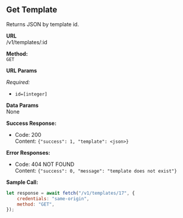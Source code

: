 ## **Get Template**

Returns JSON by template id.

**URL**  
/v1/templates/:id

**Method:**  
`GET`

**URL Params**

_Required:_

-   `id=[integer]`

**Data Params**  
None

**Success Response:**

-   Code: 200  
    Content: `{"success": 1, "template": <json>}`

**Error Responses:**

-   Code: 404 NOT FOUND  
    Content: `{"success": 0, "message": "template does not exist"}`

**Sample Call:**

```javascript
let response = await fetch("/v1/templates/17", {
    credentials: "same-origin",
    method: "GET",
});
```
